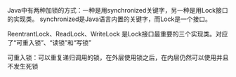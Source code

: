 Java中有两种加锁的方式：一种是用synchronized关键字，另一种是用Lock接口的实现类。
synchronized是Java语言内置的关键字，而Lock是一个接口。

ReentrantLock、ReadLock、WriteLock 是Lock接口最重要的三个实现类。对应了“可重入锁”、“读锁”和“写锁”

可重入锁：可以重复递归调用的锁，在外层使用锁之后，在内层仍然可以使用并且不发生死锁